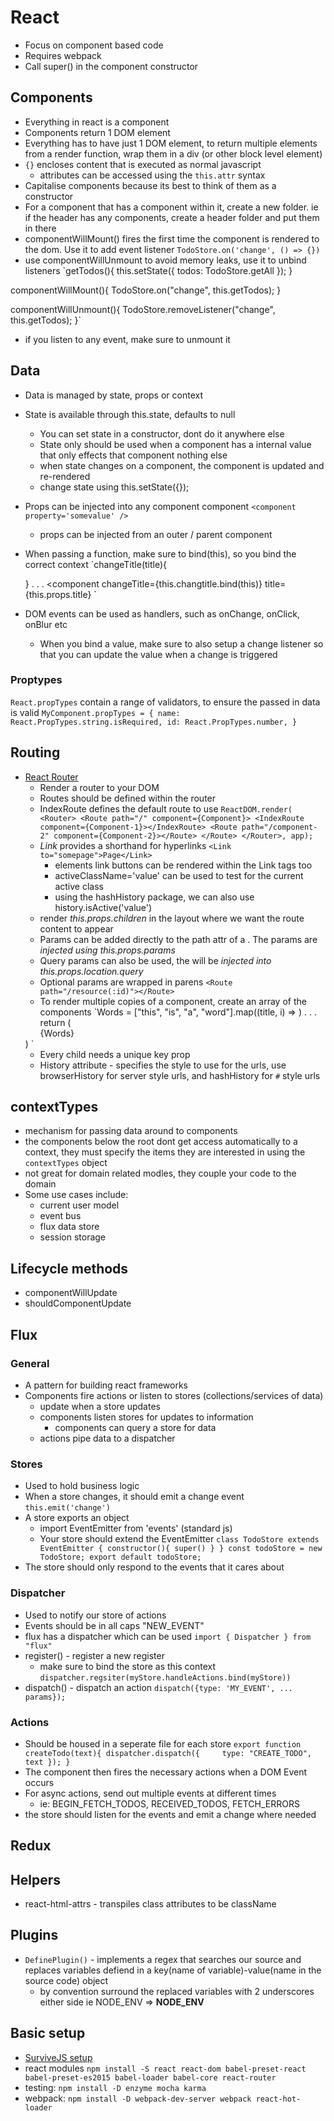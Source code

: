 # React
* Focus on component based code
* Requires webpack
* Call super() in the component constructor

## Components
* Everything in react is a component
* Components return 1 DOM element
* Everything has to have just 1 DOM element, to return multiple elements from a render function, wrap them in a div (or other block level element)
* `{}` encloses content that is executed as normal javascript
  - attributes can be accessed using the `this.attr` syntax
* Capitalise components because its best to think of them as a constructor
* For a component that has a component within it, create a new folder. ie if the header has any components, create a header folder and put them in there
* componentWillMount() fires the first time the component is rendered to the dom. Use it to add event listener
  `TodoStore.on('change', () => {})`
* use componentWillUnmount to avoid memory leaks, use it to unbind listeners
 `getTodos(){
  this.setState({
    todos: TodoStore.getAll
  });
 }

 componentWillMount(){
  TodoStore.on("change", this.getTodos);
 }

 componentWillUnmount(){
  TodoStore.removeListener("change", this.getTodos);
 }`
 - if you listen to any event, make sure to unmount it

## Data
* Data is managed by state, props or context
* State is available through this.state, defaults to null
  - You can set state in a constructor, dont do it anywhere else
  - State only should be used when a component has a internal value that only effects that component nothing else
  - when state changes on a component, the component is updated and re-rendered
  - change state using this.setState({});
* Props can be injected into any component component
  `<component property='somevalue' />`
  - props can be injected from an outer / parent component
* When passing a function, make sure to bind(this), so you bind the correct context
  `changeTitle(title){

  }
  .
  .
  .
  <component changeTitle={this.changtitle.bind(this)} title={this.props.title}
  `
* DOM events can be used as handlers, such as onChange, onClick, onBlur etc
  - When you bind a value, make sure to also setup a change listener so that you can update the value when a change is triggered

### Proptypes
`React.propTypes` contain a range of validators, to ensure the passed in data is valid
`MyComponent.propTypes = {
  name: React.PropTypes.string.isRequired,
  id: React.PropTypes.number,
}`

## Routing
* [React Router](https://github.com/reactjs/react-router)
  - Render a router to your DOM
  - Routes should be defined within the router
  - IndexRoute defines the default route to use
    `ReactDOM.render(
      <Router>
        <Route path="/" component={Component}>
          <IndexRoute component={Component-1}></IndexRoute>
          <Route path="/component-2" component={Component-2}></Route>
        </Route>
      </Router>,
    app);
    `
  - *Link* provides a shorthand for hyperlinks
    `<Link to="somepage">Page</Link>`
    * elements link buttons can be rendered within the Link tags too
    * activeClassName='value' can be used to test for the current active class
    * using the hashHistory package, we can also use history.isActive('value')
  - render *this.props.children* in the layout where we want the route content to appear
  - Params can be added directly to the path attr of a <Route />. The params are *injected using this.props.params*
  - Query params can also be used, the will be *injected into this.props.location.query*
  - Optional params are wrapped in parens
    `<Route path="/resource(:id)"></Route>`
  - To render multiple copies of a component, create an array of the components
  `Words = ["this", "is", "a", "word"].map((title, i) => <Word key={i} title={title} />)
  .
  .
  .
  return (
    <div>
      {Words}
    </div>
  )
  `
    * Every child needs a unique key prop
  - History attribute - specifies the style to use for the urls, use browserHistory for server style urls, and hashHistory for `#` style urls
## contextTypes
* mechanism for passing data around to components
* the components below the root dont get access automatically to a context, they must specify the items they are interested in using the `contextTypes` object
* not great for domain related modles, they couple your code to the domain
* Some use cases include:
  - current user model
  - event bus
  - flux data store
  - session storage

## Lifecycle methods
* componentWillUpdate
* shouldComponentUpdate

## Flux
### General
* A pattern for building react frameworks
* Components fire actions or listen to stores (collections/services of data)
  - update when a store updates
  - components listen stores for updates to information
    * components can query a store for data
  - actions pipe data to a dispatcher

### Stores
* Used to hold business logic
* When a store changes, it should emit a change event
  `this.emit('change')`
* A store exports an object
  - import EventEmitter from 'events' (standard js)
  - Your store should extend the EventEmitter
  `class TodoStore extends EventEmitter {
    constructor(){
      super()
    }
  }
  const todoStore = new TodoStore;
  export default todoStore;
  `
* The store should only respond to the events that it cares about

### Dispatcher
* Used to notify our store of actions
* Events should be in all caps "NEW_EVENT"
* flux has a dispatcher which can be used
  `import { Dispatcher } from "flux"`
* register() - register a new register
  - make sure to bind the store as this context
  `dispatcher.regsiter(myStore.handleActions.bind(myStore))`
* dispatch() - dispatch an action
  `dispatch({type: 'MY_EVENT', ... params});`

### Actions
* Should be housed in a seperate file for each store
  `export function createTodo(text){
    dispatcher.dispatch({    
      type: "CREATE_TODO",
      text
    });
  }
  `
* The component then fires the necessary actions when a DOM Event occurs
* For async actions, send out multiple events at different times
  - ie: BEGIN_FETCH_TODOS, RECEIVED_TODOS, FETCH_ERRORS
* the store should listen for the events and emit a change where needed

## Redux


## Helpers
* react-html-attrs - transpiles class attributes to be className

## Plugins
* `DefinePlugin()` - implements a regex that searches our source and replaces variables defiend in a key(name of variable)-value(name in the source code) object
  - by convention surround the replaced variables with 2 underscores either side ie NODE_ENV => __NODE_ENV__

## Basic setup
* [SurviveJS setup](http://survivejs.com/webpack/advanced-techniques/configuring-react/)
* react modules `npm install -S react react-dom babel-preset-react babel-preset-es2015 babel-loader babel-core react-router`
* testing: `npm install -D enzyme mocha karma`
* webpack: `npm install -D webpack-dev-server webpack react-hot-loader`
